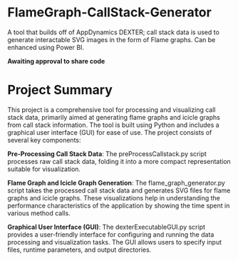 # FlameGraph-CallStack-Generator
A tool that builds off of AppDynamics DEXTER; call stack data is used to generate interactable SVG images in the form of Flame graphs. Can be enhanced using Power BI.

**Awaiting approval to share code**

# Project Summary
This project is a comprehensive tool for processing and visualizing call stack data, primarily aimed at generating flame graphs and icicle graphs from call stack information. The tool is built using Python and includes a graphical user interface (GUI) for ease of use. The project consists of several key components:

**Pre-Processing Call Stack Data**: The preProcessCallstack.py script processes raw call stack data, folding it into a more compact representation suitable for visualization.

**Flame Graph and Icicle Graph Generation**: The flame_graph_generator.py script takes the processed call stack data and generates SVG files for flame graphs and icicle graphs. These visualizations help in understanding the performance characteristics of the application by showing the time spent in various method calls.

**Graphical User Interface (GUI)**: The dexterExecutableGUI.py script provides a user-friendly interface for configuring and running the data processing and visualization tasks. The GUI allows users to specify input files, runtime parameters, and output directories.
